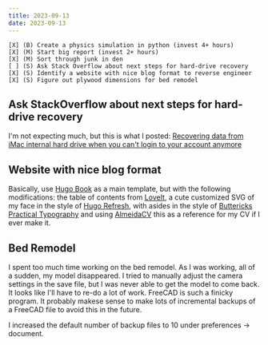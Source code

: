 ```yaml
---
title: 2023-09-13
date: 2023-09-13
---
```


```
[X] (B) Create a physics simulation in python (invest 4+ hours)
[X] (M) Start big report (invest 2+ hours)
[X] (M) Sort through junk in den
[ ] (S) Ask Stack Overflow about next steps for hard-drive recovery
[X] (S) Identify a website with nice blog format to reverse engineer
[X] (S) Figure out plywood dimensions for bed remodel
```

## Ask StackOverflow about next steps for hard-drive recovery

I'm not expecting much, but this is what I posted: [Recovering data from iMac internal hard drive when you can't login to your account anymore](https://superuser.com/questions/1808396/recovering-data-from-imac-internal-hard-drive-when-you-cant-login-to-your-accou)

## Website with nice blog format

Basically, use [Hugo Book](https://hugo-book-demo.netlify.app) as a main template, but with the following modifications: the table of contents from [LoveIt](https://hugoloveit.com/theme-documentation-basics/), a cute customized SVG of my face in the style of [Hugo Refresh](https://themes.gohugo.io/themes/hugo-refresh/), with asides in the style of [Buttericks Practical Typography](https://practicaltypography.com/why-does-typography-matter.html) and using [AlmeidaCV](https://themes.gohugo.io/themes/almeida-cv/) this as a reference for my CV if I ever make it.

## Bed Remodel

I spent too much time working on the bed remodel. As I was working, all of a sudden, my model disappeared. I tried to manually adjust the camera settings in the save file, but I was never able to get the model to come back. It looks like I'll have to re-do a lot of work. FreeCAD is such a finicky program. It probably makese sense to make lots of incremental backups of a FreeCAD file to avoid this in the future.

I increased the default number of backup files to 10 under preferences -> document.